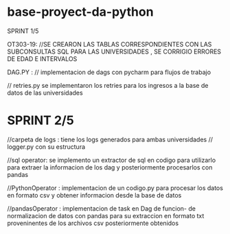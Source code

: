 # base-proyect-da-python
SPRINT 1/5

OT303-19:
//SE CREARON LAS TABLAS CORRESPONDIENTES CON LAS SUBCONSULTAS SQL PARA LAS UNIVERSIDADES , SE CORRIGIO ERRORES DE EDAD E INTERVALOS

DAG.PY :
// implementacion de dags con pycharm para flujos de trabajo

// retries.py
se implementaron los retries para los ingresos a la base de datos de las universidades

# SPRINT 2/5

//carpeta de logs : tiene los logs generados para ambas universidades 
// logger.py con su estructura

//sql operator: se implemento un extractor de sql en codigo para utilizarlo para extraer la informacion de los dag y posteriormente procesarlos con pandas

//PythonOperator : implementacion de un codigo.py para procesar los datos en formato csv y obtener informacion desde la base de datos

//pandasOperator : implementacion de task en Dag de funcion- de normalizacion de datos con pandas para su extraccion en formato txt proveninentes de los archivos csv posteriormente obtenidos 
